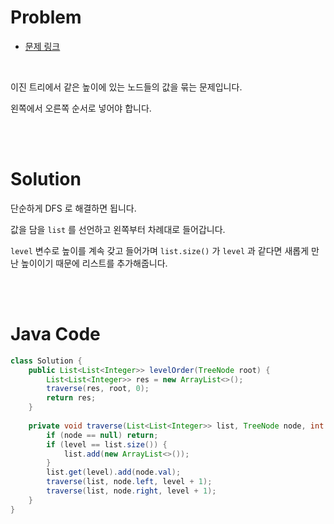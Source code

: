 # Problem

- [문제 링크](https://leetcode.com/problems/binary-tree-level-order-traversal/)

<br>

이진 트리에서 같은 높이에 있는 노드들의 값을 묶는 문제입니다.

왼쪽에서 오른쪽 순서로 넣어야 합니다.

<br><br>

# Solution

단순하게 DFS 로 해결하면 됩니다.

값을 담을 `list` 를 선언하고 왼쪽부터 차례대로 들어갑니다.

`level` 변수로 높이를 계속 갖고 들어가며 `list.size()` 가 `level` 과 같다면 새롭게 만난 높이이기 때문에 리스트를 추가해줍니다.

<br><br>

# Java Code

```java
class Solution {
    public List<List<Integer>> levelOrder(TreeNode root) {
        List<List<Integer>> res = new ArrayList<>();
        traverse(res, root, 0);
        return res;
    }
    
    private void traverse(List<List<Integer>> list, TreeNode node, int level) {
        if (node == null) return;
        if (level == list.size()) {
            list.add(new ArrayList<>());
        }
        list.get(level).add(node.val);
        traverse(list, node.left, level + 1);
        traverse(list, node.right, level + 1);
    }
}
```
